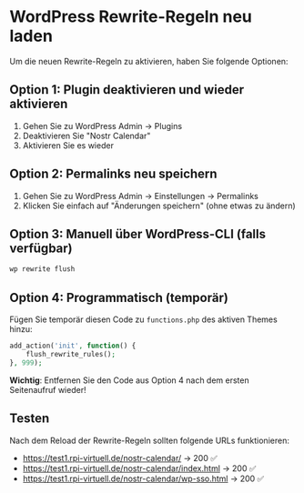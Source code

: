 # WordPress Rewrite-Regeln neu laden

Um die neuen Rewrite-Regeln zu aktivieren, haben Sie folgende Optionen:

## Option 1: Plugin deaktivieren und wieder aktivieren
1. Gehen Sie zu WordPress Admin → Plugins
2. Deaktivieren Sie "Nostr Calendar" 
3. Aktivieren Sie es wieder

## Option 2: Permalinks neu speichern
1. Gehen Sie zu WordPress Admin → Einstellungen → Permalinks
2. Klicken Sie einfach auf "Änderungen speichern" (ohne etwas zu ändern)

## Option 3: Manuell über WordPress-CLI (falls verfügbar)
```bash
wp rewrite flush
```

## Option 4: Programmatisch (temporär)
Fügen Sie temporär diesen Code zu `functions.php` des aktiven Themes hinzu:
```php
add_action('init', function() {
    flush_rewrite_rules();
}, 999);
```

**Wichtig**: Entfernen Sie den Code aus Option 4 nach dem ersten Seitenaufruf wieder!

## Testen
Nach dem Reload der Rewrite-Regeln sollten folgende URLs funktionieren:
- https://test1.rpi-virtuell.de/nostr-calendar/ → 200 ✅
- https://test1.rpi-virtuell.de/nostr-calendar/index.html → 200 ✅  
- https://test1.rpi-virtuell.de/nostr-calendar/wp-sso.html → 200 ✅